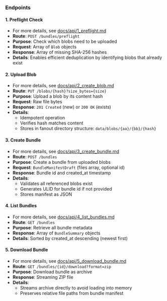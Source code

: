 
### Endpoints

#### 1. Preflight Check
- For more details, see [docs/api/1_preflight.md](./1_preflight.md)
- **Route**: `POST /bundles/preflight`
- **Purpose**: Check which blobs need to be uploaded
- **Request**: Array of `Blob` objects
- **Response**: Array of missing SHA-256 hashes
- **Details**: Enables efficient deduplication by identifying blobs that already exist

#### 2. Upload Blob
- For more details, see [docs/api/2_create_blob.md](./2_create_blob.md)
- **Route**: `PUT /blobs/{hash}?size_bytes={size}`
- **Purpose**: Upload a blob by its content hash
- **Request**: Raw file bytes
- **Response**: `201 Created` (new) or `200 OK` (exists)
- **Details**:
  - Idempotent operation
  - Verifies hash matches content
  - Stores in fanout directory structure: `data/blobs/{aa}/{bb}/{hash}`

#### 3. Create Bundle
- For more details, see [docs/api/3_create_bundle.md](./3_create_bundle.md)
- **Route**: `POST /bundles`
- **Purpose**: Create a bundle from uploaded blobs
- **Request**: `BundleManifestDraft` (files array, optional id)
- **Response**: Bundle id and created_at timestamp
- **Details**:
  - Validates all referenced blobs exist
  - Generates ULID for bundle id if not provided
  - Stores manifest as JSON

#### 4. List Bundles
- For more details, see [docs/api/4_list_bundles.md](./4_list_bundles.md)
- **Route**: `GET /bundles`
- **Purpose**: Retrieve all bundle metadata
- **Response**: Array of `BundleSummary` objects
- **Details**: Sorted by created_at descending (newest first)

#### 5. Download Bundle
- For more details, see [docs/api/5_download_bundle.md](./5_download_bundle.md)
- **Route**: `GET /bundles/{id}/download?format=zip`
- **Purpose**: Download bundle as archive
- **Response**: Streaming ZIP file
- **Details**:
  - Streams archive directly to avoid loading into memory
  - Preserves relative file paths from bundle manifest
